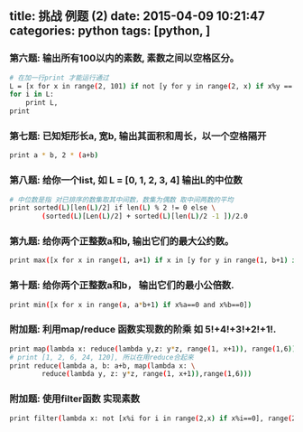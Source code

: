 title: 挑战 例题 (2)
date: 2015-04-09 10:21:47
categories: python
tags: [python, ]
---

### 第六题: 输出所有100以内的素数, 素数之间以空格区分。
``` bash
# 在加一行print 才能运行通过
L = [x for x in range(2, 101) if not [y for y in range(2, x) if x%y == 0]]
for i in L:
    print L,
print 
```
<!--more-->
### 第七题: 已知矩形长a, 宽b, 输出其面积和周长，以一个空格隔开
``` bash
print a * b, 2 * (a+b)
```

### 第八题: 给你一个list, 如 L = [0, 1, 2, 3, 4] 输出L的中位数
``` bash
# 中位数是指 对已排序的数集取其中间数，数集为偶数 取中间两数的平均
print sorted(L)[len(L)/2] if len(L) % 2 != 0 else \
        (sorted(L)[Len(L)/2] + sorted(L)[len(L)/2 -1 ])/2.0
```

### 第九题: 给你两个正整数a和b, 输出它们的最大公约数。
``` bash
print max([x for x in range(1, a+1) if x in [y for y in range(1, b+1) if b%y == 0]])
```

### 第十题: 给你两个正整数a和b， 输出它们的最小公倍数.
``` bash
print min([x for x in range(a, a*b+1) if x%a==0 and x%b==0])
```

### 附加题: 利用map/reduce 函数实现数的阶乘 如 5!+4!+3!+2!+1!.
``` bash 
print map(lambda x: reduce(lambda y,z: y*z, range(1, x+1)), range(1,6))
# print [1, 2, 6, 24, 120], 所以在用reduce合起来
print reduce(lambda a, b: a+b, map(lambda x: \
        reduce(lambda y, z: y*z, range(1, x+1)),range(1,6)))
```
### 附加题: 使用filter函数 实现素数
``` bash 
print filter(lambda x: not [x%i for i in range(2,x) if x%i==0], range(2, 101))
```
